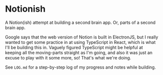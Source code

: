 # Notionish

A Notion(ish) attempt at building a second brain app. Or, parts of a second brain app.

Google says that the web version of Notion is built in ElectronJS, but I really wanted to get some practice in at using TypeScript in React, which is what I'll be building this in. Vaguely figured TypeScript might be helpful at keeping all the moving-parts straight as I'm going, and also it was just an excuse to play with it some more, so! That's what we're doing.

See `LOG.md` for a step-by-step log of my progress and notes while building.
